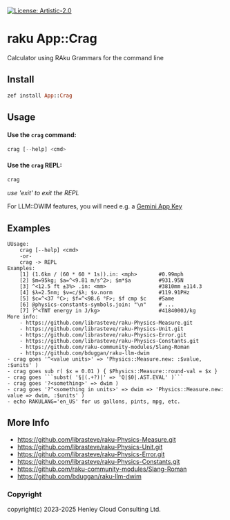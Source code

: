 [![License: Artistic-2.0](https://img.shields.io/badge/License-Artistic%202.0-0298c3.svg)](https://opensource.org/licenses/Artistic-2.0)

# raku App::Crag

Calculator using RAku Grammars for the command line

## Install
```raku
zef install App::Crag
```

## Usage
#### Use the `crag` command:
```raku
crag [--help] <cmd>
```
#### Use the `crag` REPL:
```raku
crag
```
_use 'exit' to exit the REPL_

For LLM::DWIM features, you will need e.g. a [Gemini App Key](https://ai.google.dev/gemini-api/docs/api-key)

## Examples
```
UUsage:
    crag [--help] <cmd>
    -or-
    crag -> REPL
Examples:
    [1] (1.6km / (60 * 60 * 1s)).in: <mph>       #0.99mph
    [2] $m=95kg; $a=^<9.81 m/s^2>; $m*$a         #931.95N
    [3] ^<12.5 ft ±3%> .in: <mm>                 #3810mm ±114.3
    [4] $λ=2.5nm; $ν=c/$λ; $ν.norm               #119.91PHz
    [5] $c=^<37 °C>; $f=^<98.6 °F>; $f cmp $c    #Same
    [6] @physics-constants-symbols.join: "\n"    # ...
    [7] ?^<TNT energy in J/kg>                   #4184000J/kg
More info:
    - https://github.com/librasteve/raku-Physics-Measure.git
    - https://github.com/librasteve/raku-Physics-Unit.git
    - https://github.com/librasteve/raku-Physics-Error.git
    - https://github.com/librasteve/raku-Physics-Constants.git
    - https://github.com/raku-community-modules/Slang-Roman
    - https://github.com/bduggan/raku-llm-dwim
- crag goes '^<value units>' => 'Physics::Measure.new: :$value, :$units' )
- crag goes sub r( $x = 0.01 ) { $Physics::Measure::round-val = $x }
- crag goes ```subst( '§|(.+?)|' => 'Q|$0|.AST.EVAL' )```
- crag goes '?<something>' => dwim )
- crag goes '?^<something in units>' => dwim => 'Physics::Measure.new: value => dwim, :$units' )
- echo RAKULANG='en_US' for us gallons, pints, mpg, etc.
```

## More Info
- https://github.com/librasteve/raku-Physics-Measure.git
- https://github.com/librasteve/raku-Physics-Unit.git
- https://github.com/librasteve/raku-Physics-Error.git
- https://github.com/librasteve/raku-Physics-Constants.git
- https://github.com/raku-community-modules/Slang-Roman
- https://github.com/bduggan/raku-llm-dwim

### Copyright
copyright(c) 2023-2025 Henley Cloud Consulting Ltd.
